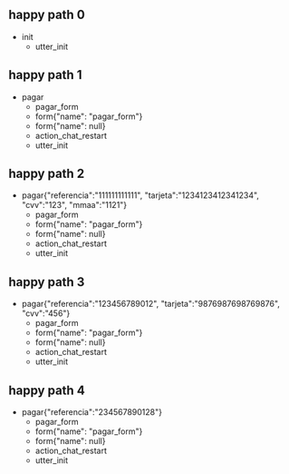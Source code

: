 ## happy path 0
* init
  - utter_init

## happy path 1
* pagar
  - pagar_form
  - form{"name": "pagar_form"}
  - form{"name": null}
  - action_chat_restart
  - utter_init
## happy path 2
* pagar{"referencia":"111111111111", "tarjeta":"1234123412341234", "cvv":"123", "mmaa":"1121"}
  - pagar_form
  - form{"name": "pagar_form"}
  - form{"name": null}
  - action_chat_restart
  - utter_init
## happy path 3
* pagar{"referencia":"123456789012", "tarjeta":"9876987698769876", "cvv":"456"}
  - pagar_form
  - form{"name": "pagar_form"}
  - form{"name": null}
  - action_chat_restart
  - utter_init
## happy path 4
* pagar{"referencia":"234567890128"}
  - pagar_form
  - form{"name": "pagar_form"}
  - form{"name": null}
  - action_chat_restart
  - utter_init
